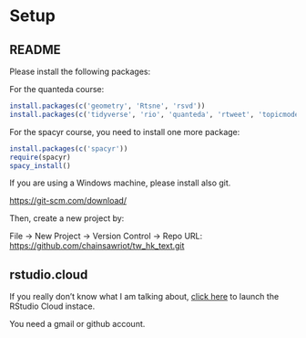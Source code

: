 Setup
================

## README

Please install the following packages:

For the quanteda course:

``` r
install.packages(c('geometry', 'Rtsne', 'rsvd'))
install.packages(c('tidyverse', 'rio', 'quanteda', 'rtweet', 'topicmodels', 'stm'))
```

For the spacyr course, you need to install one more package:

``` r
install.packages(c('spacyr'))
require(spacyr)
spacy_install()
```

If you are using a Windows machine, please install also git.

<https://git-scm.com/download/>

Then, create a new project by:

File -\> New Project -\> Version Control -\> Repo URL:
<https://github.com/chainsawriot/tw_hk_text.git>

## rstudio.cloud

If you really don’t know what I am talking about, [click
here](https://rstudio.cloud/project/677081) to launch the RStudio Cloud
instace.

You need a gmail or github account.

